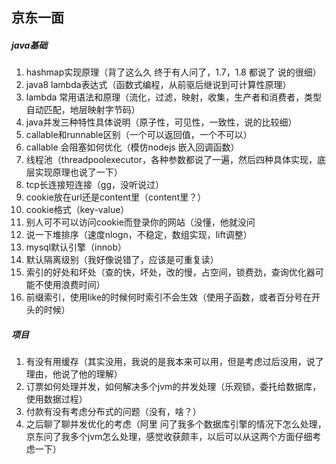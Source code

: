## 京东一面

##### java基础

1. hashmap实现原理（背了这么久 终于有人问了，1.7，1.8 都说了 说的很细）
2. java8 lambda表达式（函数式编程，从前驱后继说到可计算性原理）
3. lambda 常用语法和原理（流化，过滤，映射，收集，生产者和消费者，类型自动匹配，地层映射字节码）
4. java并发三种特性具体说明（原子性，可见性，一致性，说的比较细）
5. callable和runnable区别（一个可以返回值，一个不可以）
6. callable 会阻塞如何优化（模仿nodejs 嵌入回调函数）
7. 线程池（threadpoolexecutor，各种参数都说了一遍，然后四种具体实现，底层实现原理也说了一下）
8. tcp长连接短连接（gg，没听说过）
9. cookie放在url还是content里（content里？）
10. cookie格式（key-value）
11. 别人可不可以访问cookie而登录你的网站（没懂，他就没问
12. 说一下堆排序（速度nlogn，不稳定，数组实现，lift调整）
13. mysql默认引擎（innob）
14. 默认隔离级别（我好像说错了，应该是可重复读）
15. 索引的好处和坏处（查的快，坏处，改的慢，占空间，锁费劲，查询优化器可能不使用浪费时间）
16. 前缀索引，使用like的时候何时索引不会生效（使用子函数，或者百分号在开头的时候）

##### 项目

1. 有没有用缓存（其实没用，我说的是我本来可以用，但是考虑过后没用，说了理由，他说了他的理解）
2. 订票如何处理并发，如何解决多个jvm的并发处理（乐观锁，委托给数据库，使用数据过程）
3. 付款有没有考虑分布式的问题（没有，啥？）
4. 之后聊了聊并发优化的考虑（阿里 问了我多个数据库引擎的情况下怎么处理，京东问了我多个jvm怎么处理，感觉收获颇丰，以后可以从这两个方面仔细考虑一下）



 